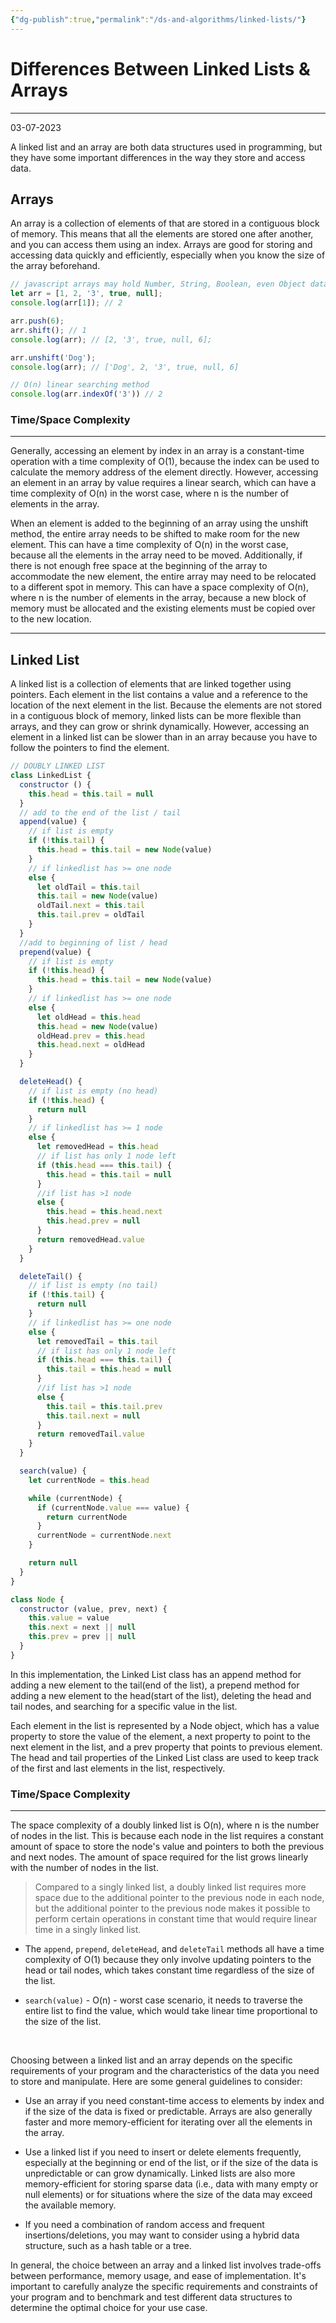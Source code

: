 ```yaml
---
{"dg-publish":true,"permalink":"/ds-and-algorithms/linked-lists/"}
---
```



# Differences Between Linked Lists & Arrays

---

03-07-2023

A linked list and an array are both data structures used in programming, but they have some important differences in the way they store and access data.

## Arrays 

An array is a collection of elements of that are stored in a contiguous block of memory. This means that all the elements are stored one after another, and you can access them using an index. Arrays are good for storing and accessing data quickly and efficiently, especially when you know the size of the array beforehand.

```javascript
// javascript arrays may hold Number, String, Boolean, even Object data types
let arr = [1, 2, '3', true, null];
console.log(arr[1]); // 2

arr.push(6); 
arr.shift(); // 1
console.log(arr); // [2, '3', true, null, 6];

arr.unshift('Dog');
console.log(arr); // ['Dog', 2, '3', true, null, 6]

// O(n) linear searching method
console.log(arr.indexOf('3')) // 2
```

### Time/Space Complexity

---

Generally, accessing an element by index in an array is a constant-time operation with a time complexity of O(1), because the index can be used to calculate the memory address of the element directly. However, accessing an element in an array by value requires a linear search, which can have a time complexity of O(n) in the worst case, where n is the number of elements in the array.

When an element is added to the beginning of an array using the unshift method, the entire array needs to be shifted to make room for the new element. This can have a time complexity of O(n) in the worst case, because all the elements in the array need to be moved. Additionally, if there is not enough free space at the beginning of the array to accommodate the new element, the entire array may need to be relocated to a different spot in memory. This can have a space complexity of O(n), where n is the number of elements in the array, because a new block of memory must be allocated and the existing elements must be copied over to the new location.

---

## Linked List

A linked list is a collection of elements that are linked together using pointers. Each element in the list contains a value and a reference to the location of the next element in the list. Because the elements are not stored in a contiguous block of memory, linked lists can be more flexible than arrays, and they can grow or shrink dynamically. However, accessing an element in a linked list can be slower than in an array because you have to follow the pointers to find the element.

```javascript
// DOUBLY LINKED LIST
class LinkedList {
  constructor () {
    this.head = this.tail = null
  }
  // add to the end of the list / tail
  append(value) {
    // if list is empty
    if (!this.tail) {
      this.head = this.tail = new Node(value)
    }
    // if linkedlist has >= one node
    else {
      let oldTail = this.tail
      this.tail = new Node(value)
      oldTail.next = this.tail
      this.tail.prev = oldTail
    }
  }
  //add to beginning of list / head
  prepend(value) {
    // if list is empty
    if (!this.head) {
      this.head = this.tail = new Node(value)
    }
    // if linkedlist has >= one node
    else {
      let oldHead = this.head
      this.head = new Node(value)
      oldHead.prev = this.head
      this.head.next = oldHead
    }
  }

  deleteHead() {
    // if list is empty (no head)
    if (!this.head) {
      return null
    }
    // if linkedlist has >= 1 node
    else {
      let removedHead = this.head
      // if list has only 1 node left
      if (this.head === this.tail) {
        this.head = this.tail = null
      }
      //if list has >1 node
      else {
        this.head = this.head.next
        this.head.prev = null
      }
      return removedHead.value
    }
  }

  deleteTail() {
    // if list is empty (no tail)
    if (!this.tail) {
      return null
    }
    // if linkedlist has >= one node
    else {
      let removedTail = this.tail
      // if list has only 1 node left
      if (this.head === this.tail) {
        this.tail = this.head = null
      }
      //if list has >1 node
      else {
        this.tail = this.tail.prev
        this.tail.next = null
      }
      return removedTail.value
    }
  }

  search(value) {
    let currentNode = this.head

    while (currentNode) {
      if (currentNode.value === value) {
        return currentNode
      }
      currentNode = currentNode.next
    }

    return null
  }
}

class Node {
  constructor (value, prev, next) {
    this.value = value
    this.next = next || null
    this.prev = prev || null
  }
}
```

In this implementation, the Linked List class has an append method for adding a new element to the tail(end of the list), a prepend method for adding a new element to the head(start of the list), deleting the head and tail nodes, and searching for a specific value in the list. 

Each element in the list is represented by a Node object, which has a value property to store the value of the element, a next property to point to the next element in the list, and a prev property that points to previous element. The head and tail properties of the Linked List class are used to keep track of the first and last elements in the list, respectively.


### Time/Space Complexity

---

The space complexity of a doubly linked list is O(n), where n is the number of nodes in the list. This is because each node in the list requires a constant amount of space to store the node's value and pointers to both the previous and next nodes. The amount of space required for the list grows linearly with the number of nodes in the list. 

>Compared to a singly linked list, a doubly linked list requires more space due to the additional pointer to the previous node in each node, but the additional pointer to the previous node makes it possible to perform certain operations in constant time that would require linear time in a singly linked list.

- The `append`, `prepend`, `deleteHead`, and `deleteTail` methods all have a time complexity of O(1) because they only involve updating pointers to the head or tail nodes, which takes constant time regardless of the size of the list.

- `search(value)` - O(n) - worst case scenario, it needs to traverse the entire list to find the value, which would take linear time proportional to the size of the list.


<br>

Choosing between a linked list and an array depends on the specific requirements of your program and the characteristics of the data you need to store and manipulate. Here are some general guidelines to consider:

-   Use an array if you need constant-time access to elements by index and if the size of the data is fixed or predictable. Arrays are also generally faster and more memory-efficient for iterating over all the elements in the array.
    
-   Use a linked list if you need to insert or delete elements frequently, especially at the beginning or end of the list, or if the size of the data is unpredictable or can grow dynamically. Linked lists are also more memory-efficient for storing sparse data (i.e., data with many empty or null elements) or for situations where the size of the data may exceed the available memory.
    
-   If you need a combination of random access and frequent insertions/deletions, you may want to consider using a hybrid data structure, such as a hash table or a tree.
    

In general, the choice between an array and a linked list involves trade-offs between performance, memory usage, and ease of implementation. It's important to carefully analyze the specific requirements and constraints of your program and to benchmark and test different data structures to determine the optimal choice for your use case.
